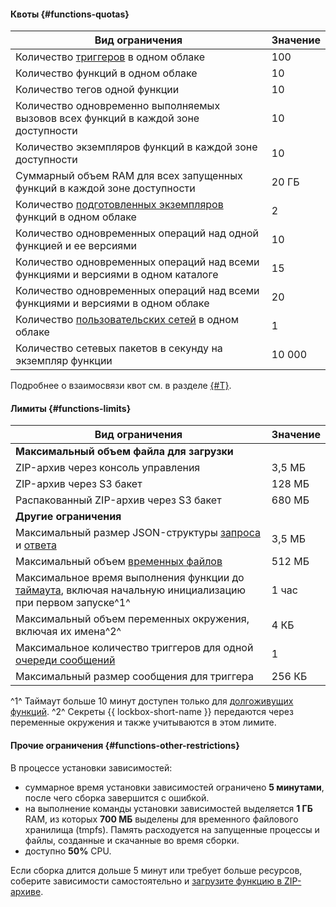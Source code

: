#### Квоты {#functions-quotas}

Вид ограничения | Значение
--- | ---
Количество [триггеров](../functions/concepts/trigger/index.md) в одном облаке | 100
Количество функций в одном облаке | 10
Количество тегов одной функции | 10
Количество одновременно выполняемых вызовов всех функций в каждой зоне доступности | 10
Количество экземпляров функций в каждой зоне доступности | 10
Суммарный объем RAM для всех запущенных функций в каждой зоне доступности | 20 ГБ
Количество [подготовленных экземпляров](../functions/concepts/function.md#provisioned-instances) функций в одном облаке | 2
Количество одновременных операций над одной функцией и ее версиями | 10
Количество одновременных операций над всеми функциями и версиями в одном каталоге | 15
Количество одновременных операций над всеми функциями и версиями в одном облаке | 20
Количество [пользовательских сетей](../functions/concepts/networking.md##user-network) в одном облаке | 1
Количество сетевых пакетов в секунду на экземпляр функции | 10 000

Подробнее о взаимосвязи квот см. в разделе [{#T}](../functions/concepts/limits.md#related-quotas).

#### Лимиты {#functions-limits}

Вид ограничения | Значение
--- | ---
**Максимальный объем файла для загрузки** |
ZIP-архив через консоль управления | 3,5 МБ
ZIP-архив через S3 бакет | 128 МБ
Распакованный ZIP-архив через S3 бакет | 680 МБ
**Другие ограничения** |
Максимальный размер JSON-структуры [запроса](../functions/concepts/function-invoke.md#request) и [ответа](../functions/concepts/function-invoke.md#response) | 3,5 МБ
Максимальный объем [временных файлов](../functions/concepts/runtime/environment-variables.md#files) | 512 МБ
Максимальное время выполнения функции до [таймаута](../functions/operations/function/version-manage.md), включая начальную инициализацию при первом запуске^1^ | 1 час
Максимальный объем переменных окружения, включая их имена^2^ | 4 КБ
Максимальное количество триггеров для одной [очереди сообщений](../message-queue/concepts/queue.md) | 1
Максимальный размер сообщения для триггера | 256 КБ

^1^ Таймаут больше 10 минут доступен только для [долгоживущих функций](../functions/concepts/long-lived-functions.md).
^2^ Секреты {{ lockbox-short-name }} передаются через переменные окружения и также учитываются в этом лимите.

#### Прочие ограничения {#functions-other-restrictions}

В процессе установки зависимостей:
  * суммарное время установки зависимостей ограничено **5 минутами**, после чего сборка завершится с ошибкой.
  * на выполнение команды установки зависимостей выделяется **1 ГБ** RAM, из которых **700 МБ** выделены для временного файлового хранилища (tmpfs). Память расходуется на запущенные процессы и файлы, созданные и скачанные во время сборки.
  * доступно **50%** CPU.

  Если сборка длится дольше 5 минут или требует больше ресурсов, соберите зависимости самостоятельно и [загрузите функцию в ZIP-архиве](../functions/operations/function/version-manage.md).